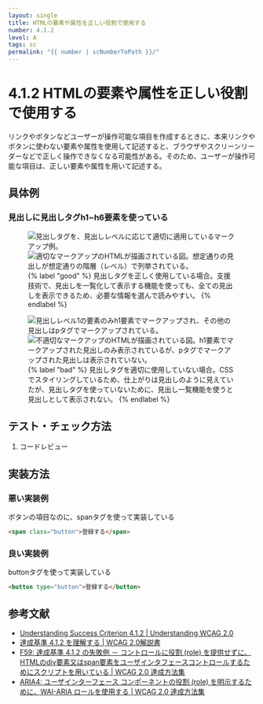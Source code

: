 ```yaml
---
layout: single
title: HTMLの要素や属性を正しい役割で使用する
number: 4.1.2
level: A
tags: sc
permalink: "{{ number | scNumberToPath }}/"
---
```


# 4.1.2 HTMLの要素や属性を正しい役割で使用する

リンクやボタンなどユーザーが操作可能な項目を作成するときに、本来リンクやボタンに使わない要素や属性を使用して記述すると、ブラウザやスクリーンリーダーなどで正しく操作できなくなる可能性がある。そのため、ユーザーが操作可能な項目は、正しい要素や属性を用いて記述する。

## 具体例

### 見出しに見出しタグh1~h6要素を使っている

<figure>
<figcaption>
<div class="FigureMulti">
<img src="{{ site.dir }}/img/4/1/2/4.1.2_ok_1.svg" alt="見出しタグを、見出しレベルに応じて適切に適用しているマークアップ例。">
<img src="{{ site.dir }}/img/4/1/2/4.1.2_ok_2.svg" alt="適切なマークアップのHTMLが描画されている図。想定通りの見出しが想定通りの階層（レベル）で列挙されている。">
</div>
{% label "good" %}
見出しタグを正しく使用している場合。支援技術で、見出しを一覧化して表示する機能を使っても、全ての見出しを表示できるため、必要な情報を選んで読みやすい。
{% endlabel %}
</figcaption>
</figure>

<figure>
<div class="FigureMulti">
<img src="{{ site.dir }}/img/4/1/2/4.1.2_ng_1.svg" alt="見出しレベル1の要素のみh1要素でマークアップされ、その他の見出しはpタグでマークアップされている。">
<img src="{{ site.dir }}/img/4/1/2/4.1.2_ng_2.svg" alt="不適切なマークアップのHTMLが描画されている図。h1要素でマークアップされた見出しのみ表示されているが、pタグでマークアップされた見出しは表示されていない。">
</div>
<figcaption>
{% label "bad" %}
見出しタグを適切に使用していない場合。CSSでスタイリングしているため、仕上がりは見出しのように見えていたが、見出しタグを使っていないために、見出し一覧機能を使うと見出しとして表示されない。
{% endlabel %}
</figcaption>
</figure>

## テスト・チェック方法

1. コードレビュー

## 実装方法

### 悪い実装例

ボタンの項目なのに、spanタグを使って実装している

```html
<span class="button">登録する</span>
```

### 良い実装例

buttonタグを使って実装している

```html
<button type="button">登録する</button>
```

## 参考文献

- [Understanding Success Criterion 4.1.2 | Understanding WCAG 2.0](https://www.w3.org/TR/UNDERSTANDING-WCAG20/ensure-compat-rsv.html)
- [達成基準 4.1.2 を理解する | WCAG 2.0解説書](https://waic.jp/docs/UNDERSTANDING-WCAG20/ensure-compat-rsv.html)
- [F59: 達成基準 4.1.2 の失敗例 － コントロールに役割 (role) を提供せずに、HTMLのdiv要素又はspan要素をユーザインタフェースコントロールするためにスクリプトを用いている | WCAG 2.0 達成方法集](https://waic.jp/docs/WCAG-TECHS/F59.html)
- [ARIA4: ユーザインターフェース コンポーネントの役割 (role) を明示するために、WAI-ARIA ロールを使用する | WCAG 2.0 達成方法集](https://waic.jp/docs/WCAG-TECHS/ARIA4.html)
